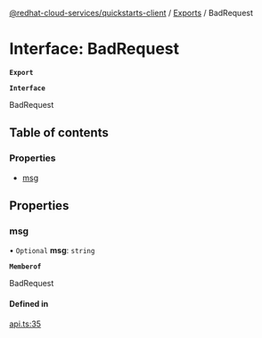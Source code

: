 [@redhat-cloud-services/quickstarts-client](../README.md) / [Exports](../modules.md) / BadRequest

# Interface: BadRequest

**`Export`**

**`Interface`**

BadRequest

## Table of contents

### Properties

- [msg](BadRequest.md#msg)

## Properties

### msg

• `Optional` **msg**: `string`

**`Memberof`**

BadRequest

#### Defined in

[api.ts:35](https://github.com/mkholjuraev/javascript-clients/blob/master/packages/quickstarts/api.ts#L35)
